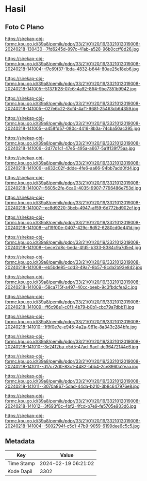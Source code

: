 # Hasil

## Foto C Plano

https://sirekap-obj-formc.kpu.go.id/39a8/pemilu/pdpr/33/21/01/20/19/3321012019008-20240218-130430--7fd6245d-897c-41ab-a528-96b0ccff8d26.jpg

https://sirekap-obj-formc.kpu.go.id/39a8/pemilu/pdpr/33/21/01/20/19/3321012019008-20240218-141004--f7c69f37-1bda-4832-b644-80ae25e18eb6.jpg

https://sirekap-obj-formc.kpu.go.id/39a8/pemilu/pdpr/33/21/01/20/19/3321012019008-20240218-141005--51371f28-07c6-4a92-8ff4-9be7351b9942.jpg

https://sirekap-obj-formc.kpu.go.id/39a8/pemilu/pdpr/33/21/01/20/19/3321012019008-20240218-141005--027e6c22-8cf4-4af1-968f-25463cb64359.jpg

https://sirekap-obj-formc.kpu.go.id/39a8/pemilu/pdpr/33/21/01/20/19/3321012019008-20240218-141005--a458fd57-080c-4416-8b3a-74cba50ac395.jpg

https://sirekap-obj-formc.kpu.go.id/39a8/pemilu/pdpr/33/21/01/20/19/3321012019008-20240218-141006--2d77d1c1-47e5-495a-a667-5a1f139f75aa.jpg

https://sirekap-obj-formc.kpu.go.id/39a8/pemilu/pdpr/33/21/01/20/19/3321012019008-20240218-141006--a632c02f-ddde-4fe6-aa66-94bb7add0fd4.jpg

https://sirekap-obj-formc.kpu.go.id/39a8/pemilu/pdpr/33/21/01/20/19/3321012019008-20240218-141007--5605c2fe-6ca0-4035-9907-7796486e753d.jpg

https://sirekap-obj-formc.kpu.go.id/39a8/pemilu/pdpr/33/21/01/20/19/3321012019008-20240218-141007--ec8d9220-3bcb-4947-af59-6d772bd902cf.jpg

https://sirekap-obj-formc.kpu.go.id/39a8/pemilu/pdpr/33/21/01/20/19/3321012019008-20240218-141008--af19f00e-0407-429c-8d52-6280cd0e441d.jpg

https://sirekap-obj-formc.kpu.go.id/39a8/pemilu/pdpr/33/21/01/20/19/3321012019008-20240218-141008--bece2d8c-beda-4fd5-b333-8384c9a7d5e4.jpg

https://sirekap-obj-formc.kpu.go.id/39a8/pemilu/pdpr/33/21/01/20/19/3321012019008-20240218-141008--eb5bde85-cdd3-49a7-8b57-8cda2b93e842.jpg

https://sirekap-obj-formc.kpu.go.id/39a8/pemilu/pdpr/33/21/01/20/19/3321012019008-20240218-141009--58ca715f-a497-40cc-beeb-9c3fbdcfea2c.jpg

https://sirekap-obj-formc.kpu.go.id/39a8/pemilu/pdpr/33/21/01/20/19/3321012019008-20240218-141009--ff6c98e1-c0f1-4b79-b0b1-cbc79a7dbb11.jpg

https://sirekap-obj-formc.kpu.go.id/39a8/pemilu/pdpr/33/21/01/20/19/3321012019008-20240218-141010--1f9f0e7e-e945-4a2a-961e-8a343c284bfe.jpg

https://sirekap-obj-formc.kpu.go.id/39a8/pemilu/pdpr/33/21/01/20/19/3321012019008-20240218-141010--3e2412ba-c5d5-47ad-9acf-dc36472144e6.jpg

https://sirekap-obj-formc.kpu.go.id/39a8/pemilu/pdpr/33/21/01/20/19/3321012019008-20240218-141011--d17c72d0-83c1-4482-bbb4-2ce8960a2eaa.jpg

https://sirekap-obj-formc.kpu.go.id/39a8/pemilu/pdpr/33/21/01/20/19/3321012019008-20240218-141011--3070a867-5dad-44da-b210-3b8c647976e8.jpg

https://sirekap-obj-formc.kpu.go.id/39a8/pemilu/pdpr/33/21/01/20/19/3321012019008-20240218-141012--3f693f0c-4bf2-4fcd-b7e9-fe5705e933d6.jpg

https://sirekap-obj-formc.kpu.go.id/39a8/pemilu/pdpr/33/21/01/20/19/3321012019008-20240218-141004--5002794f-c5c1-47b9-9059-6199dee6c5c5.jpg


## Metadata

| Key        | Value               |
| ---------- | ------------------- |
| Time Stamp | 2024-02-19 06:21:02 |
| Kode Dapil | 3302                |



